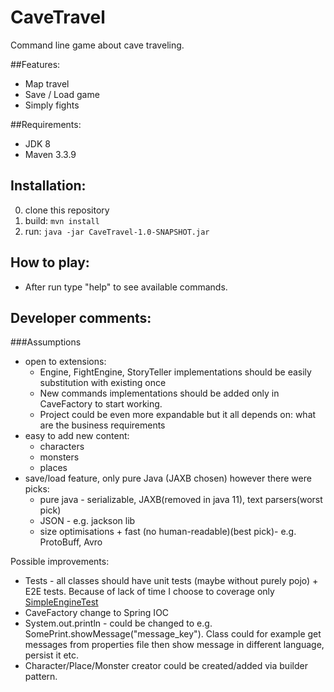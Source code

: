
# CaveTravel

Command line game about cave traveling.

##Features:
- Map travel
- Save / Load game
- Simply fights

##Requirements:
- JDK 8
- Maven 3.3.9

## Installation:
0. clone this repository
0. build: ```mvn install```
0. run: ```java -jar CaveTravel-1.0-SNAPSHOT.jar```

## How to play: 
- After run type "help" to see available commands.

## Developer comments:

###Assumptions
- open to extensions:
    + Engine, FightEngine, StoryTeller implementations should be easily substitution with existing once
    + New commands implementations should be added only in CaveFactory to start working.
    + Project could be even more expandable but it all depends on: what are the business requirements   
- easy to add new content: 
    + characters
    + monsters
    + places
- save/load feature, only pure Java (JAXB chosen) however there were picks: 
    + pure java - serializable, JAXB(removed in java 11), text parsers(worst pick)
    + JSON - e.g. jackson lib
    + size optimisations + fast (no human-readable)(best pick)- e.g. ProtoBuff, Avro 



Possible improvements:

- Tests - all classes should have unit tests (maybe without purely pojo) + E2E tests. Because of lack of time I choose to coverage only [SimpleEngineTest](/com.github.arkadiuss2.cavetravel.application.engine.core.SimpleEngineTest.java)
- CaveFactory change to Spring IOC
- System.out.println - could be changed to e.g. SomePrint.showMessage("message_key"). Class could for example get messages from properties file then show message in different language, persist it etc.
- Character/Place/Monster creator could be created/added via builder pattern.














